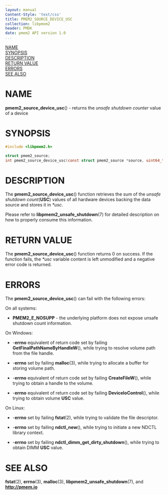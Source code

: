 ```yaml
---
layout: manual
Content-Style: 'text/css'
title: PMEM2_SOURCE_DEVICE_USC
collection: libpmem2
header: PMDK
date: pmem2 API version 1.0
...
```


[comment]: <> (SPDX-License-Identifier: BSD-3-Clause)
[comment]: <> (Copyright 2020, Intel Corporation)

[comment]: <> (pmem2_source_device_usc.3 -- man page for pmem2_source_device_usc)

[NAME](#name)<br />
[SYNOPSIS](#synopsis)<br />
[DESCRIPTION](#description)<br />
[RETURN VALUE](#return-value)<br />
[ERRORS](#errors)<br />
[SEE ALSO](#see-also)<br />

# NAME #

**pmem2_source_device_usc**() - returns the *unsafe shutdown counter* value of a
device

# SYNOPSIS #

```c
#include <libpmem2.h>

struct pmem2_source;
int pmem2_source_device_usc(const struct pmem2_source *source, uint64_t *usc);
```

# DESCRIPTION #

The **pmem2_source_device_usc**() function retrieves the sum of the
*unsafe shutdown count*(**USC**) values of all hardware devices backing
the data source and stores it in *\*usc*.

Please refer to **libpmem2_unsafe_shutdown**(7) for detailed description on how
to properly consume this information.

# RETURN VALUE #

The **pmem2_source_device_usc**() function returns 0 on success.
If the function fails, the *\*usc* variable content is left unmodified
and a negative error code is returned.

# ERRORS #

The **pmem2_source_device_usc**() can fail with the following errors:

On all systems:

* **PMEM2_E_NOSUPP** - the underlying platform does not expose unsafe shutdown
count information.

On Windows:

* -**errno** equivalent of return code set by failing
**GetFinalPathNameByHandleW**(), while trying to resolve volume path from the
file handle.

* -**errno** set by failing **malloc**(3), while trying to allocate a buffer
for storing volume path.

* -**errno** equivalent of return code set by failing
**CreateFileW**(), while trying to obtain a handle to the volume.

* -**errno** equivalent of return code set by failing
**DeviceIoControl**(), while trying to obtain  volume **USC** value.

On Linux:

* -**errno** set by failing **fstat**(2), while trying to validate the file
descriptor.

* -**errno** set by failing **ndctl_new**(), while trying to initiate a new
NDCTL library context.

* -**errno** set by failing **ndctl_dimm_get_dirty_shutdown**(),
while trying to obtain DIMM **USC** value.

# SEE ALSO #

**fstat**(2), **errno**(3), **malloc**(3), **libpmem2_unsafe_shutdown**(7),
 and **<http://pmem.io>**
